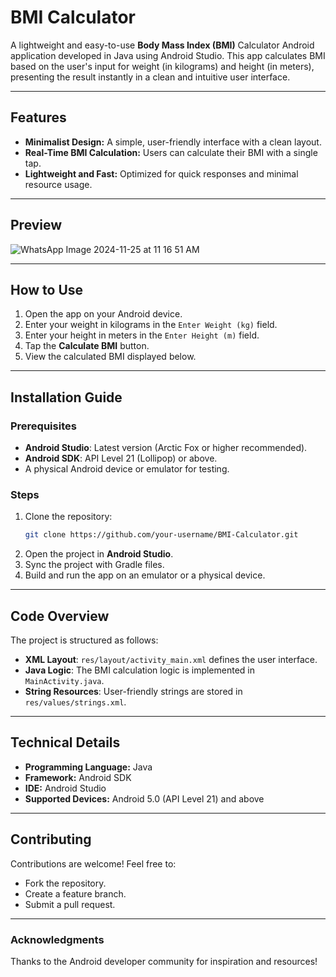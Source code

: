 
# BMI Calculator

A lightweight and easy-to-use **Body Mass Index (BMI)** Calculator Android application developed in Java using Android Studio. This app calculates BMI based on the user's input for weight (in kilograms) and height (in meters), presenting the result instantly in a clean and intuitive user interface.

---

## Features

- **Minimalist Design:** A simple, user-friendly interface with a clean layout.
- **Real-Time BMI Calculation:** Users can calculate their BMI with a single tap.
- **Lightweight and Fast:** Optimized for quick responses and minimal resource usage.

---

## Preview

![WhatsApp Image 2024-11-25 at 11 16 51 AM](https://github.com/user-attachments/assets/1d9c5452-ddc1-442a-bec0-e0b6062c54cb)


---

## How to Use

1. Open the app on your Android device.
2. Enter your weight in kilograms in the `Enter Weight (kg)` field.
3. Enter your height in meters in the `Enter Height (m)` field.
4. Tap the **Calculate BMI** button.
5. View the calculated BMI displayed below.

---

## Installation Guide

### Prerequisites
- **Android Studio**: Latest version (Arctic Fox or higher recommended).
- **Android SDK**: API Level 21 (Lollipop) or above.
- A physical Android device or emulator for testing.

### Steps
1. Clone the repository:
   ```bash
   git clone https://github.com/your-username/BMI-Calculator.git
   ```
2. Open the project in **Android Studio**.
3. Sync the project with Gradle files.
4. Build and run the app on an emulator or a physical device.

---

## Code Overview

The project is structured as follows:
- **XML Layout**: `res/layout/activity_main.xml` defines the user interface.
- **Java Logic**: The BMI calculation logic is implemented in `MainActivity.java`.
- **String Resources**: User-friendly strings are stored in `res/values/strings.xml`.

---

## Technical Details

- **Programming Language:** Java
- **Framework:** Android SDK
- **IDE:** Android Studio
- **Supported Devices:** Android 5.0 (API Level 21) and above

---

## Contributing

Contributions are welcome! Feel free to:
- Fork the repository.
- Create a feature branch.
- Submit a pull request.

---


### Acknowledgments

Thanks to the Android developer community for inspiration and resources!
